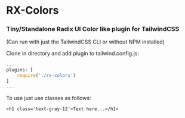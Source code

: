 # RX-Colors
### Tiny/Standalone Radix UI Color like plugin for TailwindCSS
(Can run with just the TailwindCSS CLI or without NPM installed)

Clone in directory and add plugin to tailwind.config.js:
```js
...
plugins: [
    require('./rx-colors')
]
...
```

To use just use classes as follows:
```
<h1 class='text-gray-12'>Text here...</h1>
```
